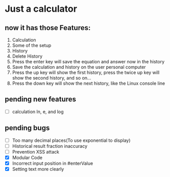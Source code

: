 # Just a calculator

## now it has those Features:

1. Calculation
2. Some of the setup
3. History
4. Delete  History
5. Press the enter key will save the equation and answer now in the history
6. Save the calculation and history on the user personal computer
7. Press the up key will show the first history, press the twice up key will show the second history, and so on...
8. Press the down key will show the next history, like the Linux console line

## pending new features

- [ ] calculation ln, e, and log

## pending bugs

- [ ] Too many decimal places(To use exponential to display)
- [ ] Historical result fraction inaccuracy
- [ ] Prevention XSS attack
- [x] Modular Code
- [x] Incorrect input position in \#enterValue
- [x] Setting text more clearly